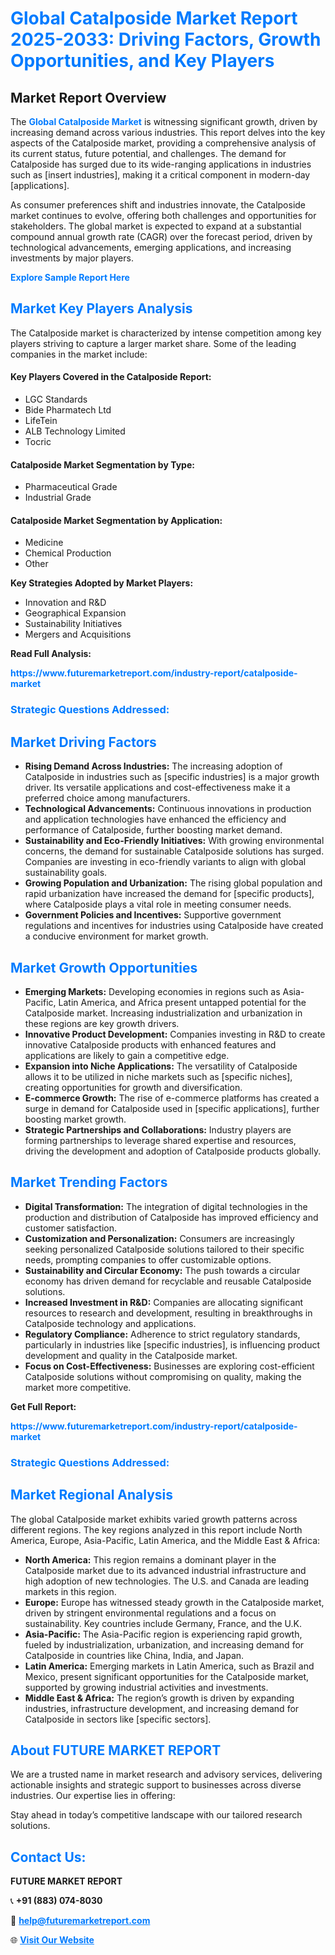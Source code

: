 <h1 style="color: #007BFF;">Global Catalposide Market Report 2025-2033: Driving Factors, Growth Opportunities, and Key Players</h1>

<section id="overview">
<h2>Market Report Overview</h2>
<p>The <a href="https://www.futuremarketreport.com/industry-report/catalposide-market" style="color: #007BFF; text-decoration: none;"><strong>Global Catalposide Market</strong></a> is witnessing significant growth, driven by increasing demand across various industries. This report delves into the key aspects of the Catalposide market, providing a comprehensive analysis of its current status, future potential, and challenges. The demand for Catalposide has surged due to its wide-ranging applications in industries such as [insert industries], making it a critical component in modern-day [applications].</p>
<p>As consumer preferences shift and industries innovate, the Catalposide market continues to evolve, offering both challenges and opportunities for stakeholders. The global market is expected to expand at a substantial compound annual growth rate (CAGR) over the forecast period, driven by technological advancements, emerging applications, and increasing investments by major players.</p>
</section>

<section id="overview">
<p><a href="https://www.futuremarketreport.com/request-sample/reportId=84075" style="color: #007BFF; text-decoration: none;"><strong>Explore Sample Report Here</strong></a></p>
</section>

<section id="key-players">
<h2 style="color: #007BFF;">Market Key Players Analysis</h2>
<p>The Catalposide market is characterized by intense competition among key players striving to capture a larger market share. Some of the leading companies in the market include:</p>
<h4>Key Players Covered in the Catalposide Report:</h4>
<ul><li>LGC Standards</li><li>Bide Pharmatech Ltd</li><li>LifeTein</li><li>ALB Technology Limited</li><li>Tocric</li></ul>
<h4>Catalposide Market Segmentation by Type:</h4>
<ul><li>Pharmaceutical Grade</li><li>Industrial Grade</li></ul>

<h4>Catalposide Market Segmentation by Application:</h4>
<ul><li>Medicine</li><li>Chemical Production</li><li>Other</li></ul>
<p><strong>Key Strategies Adopted by Market Players:</strong></p>
<ul>
<li>Innovation and R&D</li>
<li>Geographical Expansion</li>
<li>Sustainability Initiatives</li>
<li>Mergers and Acquisitions</li>
</ul>
</section>

<section>
<p><strong>Read Full Analysis: </strong></p><a href="https://www.futuremarketreport.com/industry-report/catalposide-market" style="color: #007BFF; text-decoration: none;"><strong>https://www.futuremarketreport.com/industry-report/catalposide-market</strong></a>
<h3 style="color: #007BFF;">Strategic Questions Addressed:</h3>
</section>

<section id="driving-factors">
<h2 style="color: #007BFF;">Market Driving Factors</h2>
<ul>
<li><strong>Rising Demand Across Industries:</strong> The increasing adoption of Catalposide in industries such as [specific industries] is a major growth driver. Its versatile applications and cost-effectiveness make it a preferred choice among manufacturers.</li>
<li><strong>Technological Advancements:</strong> Continuous innovations in production and application technologies have enhanced the efficiency and performance of Catalposide, further boosting market demand.</li>
<li><strong>Sustainability and Eco-Friendly Initiatives:</strong> With growing environmental concerns, the demand for sustainable Catalposide solutions has surged. Companies are investing in eco-friendly variants to align with global sustainability goals.</li>
<li><strong>Growing Population and Urbanization:</strong> The rising global population and rapid urbanization have increased the demand for [specific products], where Catalposide plays a vital role in meeting consumer needs.</li>
<li><strong>Government Policies and Incentives:</strong> Supportive government regulations and incentives for industries using Catalposide have created a conducive environment for market growth.</li>
</ul>
</section>

<section id="growth-opportunities">
<h2 style="color: #007BFF;">Market Growth Opportunities</h2>
<ul>
<li><strong>Emerging Markets:</strong> Developing economies in regions such as Asia-Pacific, Latin America, and Africa present untapped potential for the Catalposide market. Increasing industrialization and urbanization in these regions are key growth drivers.</li>
<li><strong>Innovative Product Development:</strong> Companies investing in R&D to create innovative Catalposide products with enhanced features and applications are likely to gain a competitive edge.</li>
<li><strong>Expansion into Niche Applications:</strong> The versatility of Catalposide allows it to be utilized in niche markets such as [specific niches], creating opportunities for growth and diversification.</li>
<li><strong>E-commerce Growth:</strong> The rise of e-commerce platforms has created a surge in demand for Catalposide used in [specific applications], further boosting market growth.</li>
<li><strong>Strategic Partnerships and Collaborations:</strong> Industry players are forming partnerships to leverage shared expertise and resources, driving the development and adoption of Catalposide products globally.</li>
</ul>
</section>

<section id="trending-factors">
<h2 style="color: #007BFF;">Market Trending Factors</h2>
<ul>
<li><strong>Digital Transformation:</strong> The integration of digital technologies in the production and distribution of Catalposide has improved efficiency and customer satisfaction.</li>
<li><strong>Customization and Personalization:</strong> Consumers are increasingly seeking personalized Catalposide solutions tailored to their specific needs, prompting companies to offer customizable options.</li>
<li><strong>Sustainability and Circular Economy:</strong> The push towards a circular economy has driven demand for recyclable and reusable Catalposide solutions.</li>
<li><strong>Increased Investment in R&D:</strong> Companies are allocating significant resources to research and development, resulting in breakthroughs in Catalposide technology and applications.</li>
<li><strong>Regulatory Compliance:</strong> Adherence to strict regulatory standards, particularly in industries like [specific industries], is influencing product development and quality in the Catalposide market.</li>
<li><strong>Focus on Cost-Effectiveness:</strong> Businesses are exploring cost-efficient Catalposide solutions without compromising on quality, making the market more competitive.</li>
</ul>
</section>

<section>
<p><strong>Get Full Report: </strong></p><a href="https://www.futuremarketreport.com/industry-report/catalposide-market" style="color: #007BFF; text-decoration: none;"><strong>https://www.futuremarketreport.com/industry-report/catalposide-market</strong></a>
<h3 style="color: #007BFF;">Strategic Questions Addressed:</h3>
</section>


<section id="regional-analysis">
<h2 style="color: #007BFF;">Market Regional Analysis</h2>
<p>The global Catalposide market exhibits varied growth patterns across different regions. The key regions analyzed in this report include North America, Europe, Asia-Pacific, Latin America, and the Middle East & Africa:</p>
<ul>
<li><strong>North America:</strong> This region remains a dominant player in the Catalposide market due to its advanced industrial infrastructure and high adoption of new technologies. The U.S. and Canada are leading markets in this region.</li>
<li><strong>Europe:</strong> Europe has witnessed steady growth in the Catalposide market, driven by stringent environmental regulations and a focus on sustainability. Key countries include Germany, France, and the U.K.</li>
<li><strong>Asia-Pacific:</strong> The Asia-Pacific region is experiencing rapid growth, fueled by industrialization, urbanization, and increasing demand for Catalposide in countries like China, India, and Japan.</li>
<li><strong>Latin America:</strong> Emerging markets in Latin America, such as Brazil and Mexico, present significant opportunities for the Catalposide market, supported by growing industrial activities and investments.</li>
<li><strong>Middle East & Africa:</strong> The region’s growth is driven by expanding industries, infrastructure development, and increasing demand for Catalposide in sectors like [specific sectors].</li>
</ul>
</section>

<footer>
<h2 style="color: #007BFF;">About FUTURE MARKET REPORT</h2>
<p>We are a trusted name in market research and advisory services, delivering actionable insights and strategic support to businesses across diverse industries. Our expertise lies in offering:</p>

<p>Stay ahead in today’s competitive landscape with our tailored research solutions.</p>

<h2 style="color: #007BFF;">Contact Us:</h2>
<p><strong>FUTURE MARKET REPORT</strong></p>
<p>📞 <strong>+91 (883) 074-8030</strong></p>
<p>📧 <strong><a href="mailto:help@futuremarketreport.com" style="color: #007BFF;">help@futuremarketreport.com</a></strong></p>
<p>🌐 <strong><a href="https://www.futuremarketreport.com/" style="color: #007BFF;">Visit Our Website</a></strong></p>
</footer>